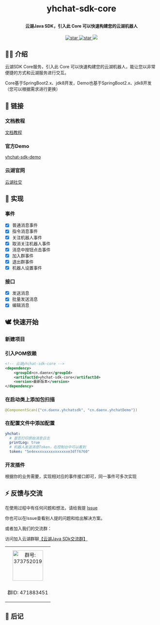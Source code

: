 <h1 align="center" style="margin: 30px 0 30px; font-weight: bold;">yhchat-sdk-core</h1>
<h4 align="center">云湖Java SDK，引入此 Core 可以快速构建您的云湖机器人</h4>
<p align="center">
<a href='https://gitee.com/daenmax/yhchat-sdk-core/stargazers'>
<img src='https://gitee.com/daenmax/yhchat-sdk-core/badge/star.svg?theme=dark' alt='star'>
</a>
<a href='https://github.com/daenmax/yhchat-sdk-core'>
<img src='https://img.shields.io/github/stars/daenmax/yhchat-sdk-core.svg?style=social&label=Stars' alt='star'>
</a>
<a href="https://github.com/daenmax/yhchat-sdk-core">
<img src="https://img.shields.io/badge/version-v1.0.2-brightgreen.svg">
</a>
</p>

## 🐻‍❄️ 介绍

云湖SDK Core服务，引入此 Core 可以快速构建您的云湖机器人，能让您以非常便捷的方式和云湖服务进行交互。

Core基于SpringBoot2.x、jdk8开发，Demo也基于SpringBoot2.x、jdk8开发（您可以根据需求进行更换）

## 🦊 链接

### 文档教程

[文档教程](https://gitee.com/daenmax/yhchat-sdk-core/wikis)

### 官方Demo

[yhchat-sdk-demo](https://gitee.com/daenmax/yhchat-sdk-demo)

### 云湖官网

[云湖社交](https://www.yhchat.com/)

## 🦄 实现

### 事件

- [x] 普通消息事件
- [x] 指令消息事件
- [x] 关注机器人事件
- [x] 取消关注机器人事件
- [x] 消息中按钮点击事件
- [x] 加入群事件
- [x] 退出群事件
- [x] 机器人设置事件

### 接口

- [x] 发送消息
- [x] 批量发送消息
- [x] 编辑消息

## 🕊️ 快速开始

### 新建项目

### 引入POM依赖

```xml
<!-- 云湖yhchat-sdk-core -->
<dependency>
    <groupId>cn.daenx</groupId>
    <artifactId>yhchat-sdk-core</artifactId>
    <version>最新版本</version>
</dependency>
```

### 在启动类上添加包扫描

```java
@ComponentScan({"cn.daenx.yhchatsdk", "cn.daenx.yhchatDemo"})
```

### 在配置文件中添加配置

```yml
yhchat:
  # 是否打印原始消息日志
  printLog: true
  # 机器人发送消息Token，在控制台中可以看到
  token: "5e4exxxxxxxxxxxxxxxe3dff6760"
```

### 开发插件

根据你的业务需要，实现相对应的事件接口即可，同一事件可多次实现

## ⚡ 反馈与交流

在使用过程中有任何问题和想法，请给我提 [Issue](https://gitee.com/daenmax/yhchat-sdk-core/issues)

你也可以在Issue查看别人提的问题和给出解决方案。

或者加入我们的交流群：

访问加入云湖群聊[【云湖Java SDk交流群】](https://yhfx.jwznb.com/share?key=Y9EOkHcu5KYP&ts=1686711472)


<table>
  <tbody>
    <tr>
      <td align="center" valign="middle">
        <img src="https://img.cdn.apipost.cn/client/user/0/avatar/748dd95d0520f728a75156a010ed837864892dfded51b.png" alt="群号: 373752019" style="width:100px;margin: 10px;">
        <p>群ID: 471883451</p>
      </td>
    </tr>
  </tbody>
</table>

## 🐽 后记

